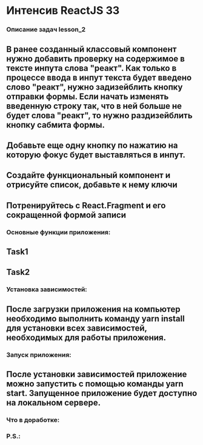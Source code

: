 # Интенсив ReactJS 33

### Описание задач lesson_2

## В ранее созданный классовый компонент нужно добавить проверку на содержимое в тексте инпута слова "реакт". Как только в процессе ввода в инпут текста будет введено слово "реакт", нужно задизейблить кнопку отправки формы. Если начать изменять введенную строку так, что в ней больше не будет слова "реакт", то нужно раздизейблить кнопку сабмита формы.

## Добавьте еще одну кнопку по нажатию на которую фокус будет выставляться в инпут.

## Создайте функциональный компонент и отрисуйте список, добавьте к нему ключи

## Потренируйтесь с React.Fragment и его сокращенной формой записи

### Основные функции приложения:

## Task1

## Task2

### Установка зависимостей:

## После загрузки приложения на компьютер необходимо выполнить команду yarn install для установки всех зависимостей, необходимых для работы приложения.

### Запуск приложения:

## После установки зависимостей приложение можно запустить с помощью команды yarn start. Запущенное приложение будет доступно на локальном сервере.

### Что в доработке:

### P.S.:
